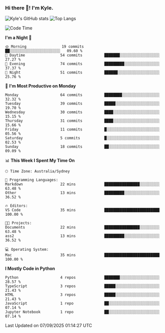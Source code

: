### Hi there 👋! I'm Kyle.

<!--
**kylewtho/kylewtho** is a ✨ _special_ ✨ repository because its `README.md` (this file) appears on your GitHub profile.

Here are some ideas to get you started:

- 🔭 I’m currently working on ...
- 🌱 I’m currently learning ...
- 👯 I’m looking to collaborate on ...
- 🤔 I’m looking for help with ...
- 💬 Ask me about ...
- 📫 How to reach me: ...
- 😄 Pronouns: ...
- ⚡ Fun fact: ...
-->
<!--START_SECTION:github-stats-->
![Kyle's GitHub stats](https://github-readme-stats.vercel.app/api?username=kylewtho&show_icons=true&count_private=true&line_height=40)
![Top Langs](https://github-readme-stats.vercel.app/api/top-langs/?username=kylewtho&hide=html)
<!--END_SECTION:github-stats-->

<!--START_SECTION:waka-->
![Code Time](http://img.shields.io/badge/Code%20Time-39%20hrs%2026%20mins-blue)

**I'm a Night 🦉** 

```text
🌞 Morning                19 commits          ██░░░░░░░░░░░░░░░░░░░░░░░   09.60 % 
🌆 Daytime                54 commits          ███████░░░░░░░░░░░░░░░░░░   27.27 % 
🌃 Evening                74 commits          █████████░░░░░░░░░░░░░░░░   37.37 % 
🌙 Night                  51 commits          ██████░░░░░░░░░░░░░░░░░░░   25.76 % 
```
📅 **I'm Most Productive on Monday** 

```text
Monday                   64 commits          ████████░░░░░░░░░░░░░░░░░   32.32 % 
Tuesday                  39 commits          █████░░░░░░░░░░░░░░░░░░░░   19.70 % 
Wednesday                30 commits          ████░░░░░░░░░░░░░░░░░░░░░   15.15 % 
Thursday                 31 commits          ████░░░░░░░░░░░░░░░░░░░░░   15.66 % 
Friday                   11 commits          █░░░░░░░░░░░░░░░░░░░░░░░░   05.56 % 
Saturday                 5 commits           █░░░░░░░░░░░░░░░░░░░░░░░░   02.53 % 
Sunday                   18 commits          ██░░░░░░░░░░░░░░░░░░░░░░░   09.09 % 
```


📊 **This Week I Spent My Time On** 

```text
🕑︎ Time Zone: Australia/Sydney

💬 Programming Languages: 
Markdown                 22 mins             ████████████████░░░░░░░░░   63.48 % 
Other                    13 mins             █████████░░░░░░░░░░░░░░░░   36.52 % 

🔥 Editors: 
VS Code                  35 mins             █████████████████████████   100.00 % 

🐱‍💻 Projects: 
Documents                22 mins             ████████████████░░░░░░░░░   63.48 % 
ass2                     13 mins             █████████░░░░░░░░░░░░░░░░   36.52 % 

💻 Operating System: 
Mac                      35 mins             █████████████████████████   100.00 % 
```

**I Mostly Code in Python** 

```text
Python                   4 repos             ███████░░░░░░░░░░░░░░░░░░   28.57 % 
TypeScript               3 repos             █████░░░░░░░░░░░░░░░░░░░░   21.43 % 
HTML                     3 repos             █████░░░░░░░░░░░░░░░░░░░░   21.43 % 
JavaScript               1 repo              ██░░░░░░░░░░░░░░░░░░░░░░░   07.14 % 
Jupyter Notebook         1 repo              ██░░░░░░░░░░░░░░░░░░░░░░░   07.14 % 
```




 Last Updated on 07/09/2025 01:14:27 UTC
<!--END_SECTION:waka-->
